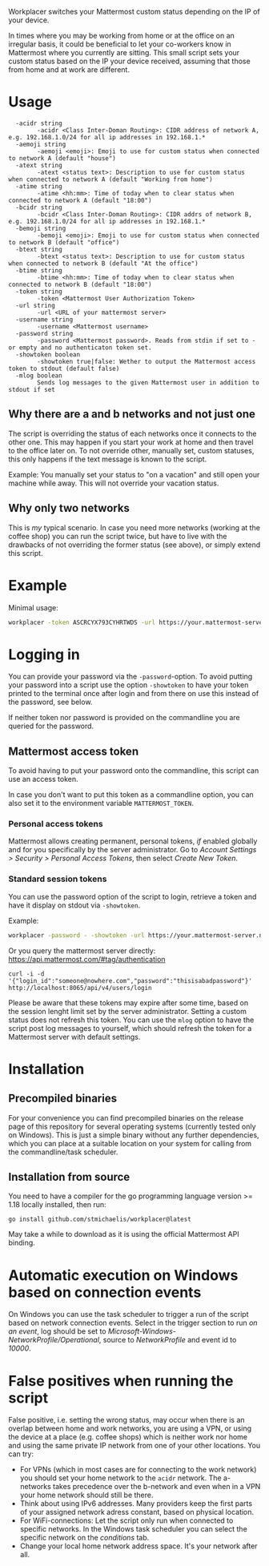Workplacer switches your Mattermost custom status depending on the IP of your device.

In times where you may be working from home or at the office on an irregular basis, it could be 
beneficial to let your co-workers know in Mattermost where you currently are sitting. This small script sets your custom status based on the IP your device received, assuming that those from home and at work are different.

# Usage

```
  -acidr string
        -acidr <Class Inter-Doman Routing>: CIDR address of network A, e.g. 192.168.1.0/24 for all ip addresses in 192.168.1.*
  -aemoji string
        -aemoji <emoji>: Emoji to use for custom status when connected to network A (default "house")
  -atext string
        -atext <status text>: Description to use for custom status when connected to network A (default "Working from home")
  -atime string
        -atime <hh:mm>: Time of today when to clear status when connected to network A (default "18:00")
  -bcidr string
        -bcidr <Class Inter-Doman Routing>: CIDR addrs of network B, e.g. 192.168.1.0/24 for all ip addresses in 192.168.1.*
  -bemoji string
        -bemoji <emoji>: Emoji to use for custom status when connected to network B (default "office")
  -btext string
        -btext <status text>: Description to use for custom status when connected to network B (default "At the office")
  -btime string
        -btime <hh:mm>: Time of today when to clear status when connected to network B (default "18:00")
  -token string
        -token <Mattermost User Authorization Token>
  -url string
        -url <URL of your mattermost server>
  -username string
        -username <Mattermost username>
  -password string
        -password <Mattermost password>. Reads from stdin if set to - or empty and no authenticaton token set.
  -showtoken boolean
        -showtoken true|false: Wether to output the Mattermost access token to stdout (default false)
  -mlog boolean
        Sends log messages to the given Mattermost user in addition to stdout if set
```

## Why there are a and b networks and not just one
The script is overriding the status of each networks once it connects to the other one. This may happen if you start your work at home and then travel to the office later on. To not override other, manually set, custom statuses, this only happens if the text message is known to the script.

Example: You manually set your status to "on a vacation" and still open your machine while away. This will not override your vacation status.

## Why only two networks
This is *my* typical scenario. In case you need more networks (working at the coffee shop) you can run the script twice, but have to live with the drawbacks of not overriding the former status (see above), or simply extend this script.

# Example

Minimal usage:

```bash
workplacer -token ASCRCYX793CYHRTWDS -url https://your.mattermost-server.net -username thatsme -acidr "192.168.3.0/24" -bcidr "10.2.0.0/16"
```
# Logging in

You can provide your password via the `-password`-option. To avoid putting your password into a script use the option `-showtoken` to have your token printed to the terminal once after login and from there on use this instead of the password, see below.

If neither token nor password is provided on the commandline you are queried for the password. 

## Mattermost access token

To avoid having to put your password onto the commandline, this script can use an access token.

In case you don't want to put this token as a commandline option, you can also set it to the environment variable `MATTERMOST_TOKEN`.

### Personal access tokens
Mattermost allows creating permanent, personal tokens, *if* enabled globally and for you specifically by the server administrator. Go to *Account Settings > Security > Personal Access Tokens*, then select *Create New Token*.

### Standard session tokens
You can use the password option of the script to login, retrieve a token and have it display on stdout via `-showtoken`.

Example:
```bash
workplacer -password - -showtoken -url https://your.mattermost-server.net -username thatsme -acidr "192.168.3.0/24" -bcidr "10.2.0.0/16"
```

Or you query the mattermost server directly: https://api.mattermost.com/#tag/authentication

```
curl -i -d '{"login_id":"someone@nowhere.com","password":"thisisabadpassword"}' http://localhost:8065/api/v4/users/login
```

Please be aware that these tokens may expire after some time, based on the session lenght limit set by the server administrator. Setting a custom status does not refresh this token. You can use the `mlog` option to have the script post log messages to yourself, which should refresh the token for a Mattermost server with default settings. 

# Installation

## Precompiled binaries
For your convenience you can find precompiled binaries on the release page of this repository for several operating systems (currently tested only on Windows). This is just a simple binary without any further dependencies, which you can place at a suitable location on your system for calling from the commandline/task scheduler.

## Installation from source
You need to have a compiler for the go programming language version >= 1.18 locally installed, then run:

```
go install github.com/stmichaelis/workplacer@latest
```

May take a while to download as it is using the official Mattermost API binding.

# Automatic execution on Windows based on connection events
On Windows you can use the task scheduler to trigger a run of the script based on network connection events. Select in the trigger section to run *on an event*, log should be set to *Microsoft-Windows-NetworkProfile/Operational*, source to *NetworkProfile* and event id to *10000*.

# False positives when running the script

False positive, i.e. setting the wrong status, may occur when there is an overlap between home and work networks, you are using a VPN, or using the device at a place (e.g. coffee shops) which is neither work nor home and using the same private IP network from one of your other locations. You can try:

* For VPNs (which in most cases are for connecting to the work network) you should set your home network to the `acidr` network. The a-networks takes precedence over the b-network and even when in a VPN your home network should still be there.
* Think about using IPv6 addresses. Many providers keep the first parts of your assigned network adress constant, based on physical location.
* For WiFi-connections: Let the script only run when connected to specific networks. In the Windows task scheduler you can select the specific network on the *conditions* tab.
* Change your local home network address space. It's your network after all.